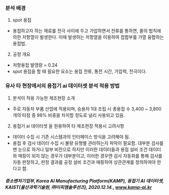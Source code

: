 ### 분석 배경

1. spot 용접

- 용접하고자 하는 재료를 전극 사이에 두고 가압하면서 전류를 통하면, 줄의 법칙에 의한 저항열이 발생한다. 이때 발생하는 저항열을 이용하여 접합부를 가열 융합하는 용접법.

2. 공정 개요

- 저항용접 발영량 = 0.24
- spot 용접을 할 때 필요한 요소는 용접 전류, 통전 시간, 가압력, 전극이다.

### 유사 타 현장에서의 용접기 ai 데이터셋 분석 적용 방법

1. 분석이 적용 가능한 제조현장 소개

- 주로 자동차 부품 산업에 적용되며, 승용차 1대 조립 시 총용접 수 3,400 ~ 3,800개의 타점 중 98% 비중을 차지할 정도로 널리 사용되고 있음.

2. 용접기 ai 데이터셋 을 원용하여 타 제조현장 적용시 고려사항

- 데이터 수집 시 기존 시스템과의 인터페이스 방식을 고려해야 됨.
- 용접 후 검사 데이터 수집 시 불량 유형별 관라하는지 파악이 필요함. 대부분 검사를 맨 눈으로 하거나 일부 비전으로 하지만 이러한 데이터들과 용접 설비 조건 데이터와 매핑이 되지 않는 경우가 대부분이고, 이러한 경우엔 검사 자동화를 통해 검사를 자동 판정하고, 판정 결과를 공정 설비 조건과 매핑하여 상관관계를 정의하여야 한다고 함.

##### 중소벤처기업부, Korea AI Manufacturing Platform(KAMP), 용접기 AI 데이터셋, KAIST(울산과학기술원, ㈜이피엠솔루션즈), 2020.12.14., www.kamp-ai.kr
